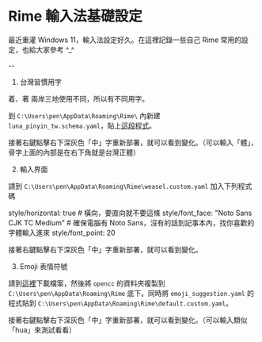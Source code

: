 # Rime 輸入法基礎設定

最近重灌 Windows 11，輸入法設定好久。在這裡記錄一些自己 Rime 常用的設定，也給大家參考 ^_^

--

1. 台灣習慣用字

着、著 兩岸三地使用不同，所以有不同用字。

到 `C:\Users\pen\AppData\Roaming\Rime\` 內新建 `luna_pinyin_tw.schema.yaml`，貼上[這段程式](https://github.com/rime/rime-luna-pinyin/blob/master/luna_pinyin_tw.schema.yaml)。

接著右鍵點擊右下深灰色「中」字重新部署，就可以看到變化。（可以輸入「體」，骨字上面的內部是在右下角就是台灣正體）


2. 輸入界面

請到 `C:\Users\pen\AppData\Roaming\Rime\weasel.custom.yaml` 加入下列程式碼

  style/horizontal: true  # 橫向，要直向就不要這條
  style/font_face: "Noto Sans CJK TC Medium"  # 確保電腦有 Noto Sans，沒有的話到記事本內，找你喜歡的字體輸入進來
  style/font_point: 20 
  
接著右鍵點擊右下深灰色「中」字重新部署，就可以看到變化。

3. Emoji 表情符號

請到[這裡](https://github.com/rime/rime-emoji)下載檔案，然後將 `opencc` 的資料夾複製到 `C:\Users\pen\AppData\Roaming\Rime` 底下。同時將 `emoji_suggestion.yaml` 的程式貼到 `C:\Users\pen\AppData\Roaming\Rime\default.custom.yaml`。

接著右鍵點擊右下深灰色「中」字重新部署，就可以看到變化。（可以輸入類似「hua」來測試看看）
